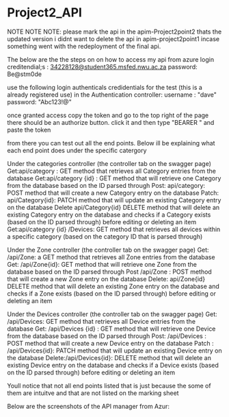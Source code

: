 # Project2_API

NOTE NOTE NOTE: please mark the api in the apim-Project2point2 thats the updated version i didnt want to delete the api in apim-project2point1 incase something went with the redeployment of the final api.

The below are the the steps on on how to access my api from azure 
login creditendial;s : 
34228128@student365.msfed.nwu.ac.za
password: Be@stm0de

use the following login authenticals credidentials for the test (this is a already registered use) in the Authentication controller:
username : "dave"
password: "Abc123!@"

once granted access copy the token and go to the top right of the page there should be an authorize button. 
click it and then type "BEARER " and paste the token

from there you can test out all the end points. Below ill be explaining what each end point does under the specific catergory 

Under the categories controller (the controller tab on the swagger page)
Get:api/category : GET method that retrieves all Category entries from the database
Get:api/category {id} : GET method that will retrieve one Category from the database based on the ID parsed through
Post: api/category:  POST method that will create a new Category entry on the database
Patch: api/Category{id}:  PATCH method that will update an existing Category entry on the database 
Delete api/Category{id} DELETE method that will delete an existing Category entry on the database and checks if a Category exists (based on the ID parsed through) before editing or deleting an item
Get:api/category {id} /Devices: GET method that retrieves all devices within a specific category (based on the category ID that is parsed through)

Under the Zone controller (the controller tab on the swagger page)
Get: /api/Zone: a GET method that retrieves all Zone entries from the database
Get: /api/Zone{id}: GET method that will retrieve one Zone from the database based on the ID parsed through
Post /api/Zone : POST method that will create a new Zone entry on the database
Delete: api/Zone{id} DELETE method that will delete an existing Zone entry on the database and checks if a Zone exists (based on the ID parsed through) before editing or deleting an item

Under the Devices controller (the controller tab on the swagger page)
Get: /api/Devices: GET method that retrieves all Device entries from the database
Get: /api/Devices {id} : GET method that will retrieve one Device from the database based on the ID parsed through
Post: /api/Devices : POST method that will create a new Device entry on the database
Patch : /api/Devices{id}: PATCH method that will update an existing Device entry on the database
Delete:/api/Devices{id}: DELETE method that will delete an existing Device entry on the database and checks if a Device exists (based on the ID parsed through) before editing or deleting an item

Youll notice that not all end points listed that is just because the some of them are intuitve and that are not listed on the marking sheet 



<p>Below are the screenshots of the API manager from Azur:</p>
<img scr = "/pictures/Endpoints1.PNG"></img>
<img scr = "/pictures/Endpoint2.PNG"></img>
<img scr = "/pictures/Endpoints3.PNG"></img>





